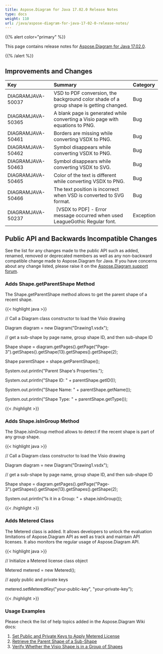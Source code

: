 ```yaml
---
title: Aspose.Diagram for Java 17.02.0 Release Notes
type: docs
weight: 110
url: /java/aspose-diagram-for-java-17-02-0-release-notes/
---
```


{{% alert color="primary" %}} 

This page contains release notes for [Aspose.Diagram for Java 17.02.0](http://maven.aspose.com/repository/simple/ext-release-local/com/aspose/aspose-diagram/17.02.0/).

{{% /alert %}} 
## **Improvements and Changes**

|**Key**|**Summary**|**Category**|
| :- | :- | :- |
|DIAGRAMJAVA-50037|VSD to PDF conversion, the background color shade of a group shape is getting changed.|Bug|
|DIAGRAMJAVA-50365|A blank page is generated while converting a Visio page with equations to PNG.|Bug|
|DIAGRAMJAVA-50461|Borders are missing while converting VSDX to PNG.|Bug|
|DIAGRAMJAVA-50462|Symbol disappears while converting VSDX to PNG.|Bug|
|DIAGRAMJAVA-50463|Symbol disappears while converting VSDX to SVG.|Bug|
|DIAGRAMJAVA-50465|Color of the text is different while converting VSDX to PNG.|Bug|
|DIAGRAMJAVA-50466|The text position is incorrect when VSD is converted to SVG format.|Bug|
|DIAGRAMJAVA-50237|` `[VSDX to PDF] - Error message occurred when used LeagueGothic Regular font.|Exception|
## **Public API and Backwards Incompatible Changes**
See the list for any changes made to the public API such as added, renamed, removed or deprecated members as well as any non-backward compatible change made to Aspose.Diagram for Java. If you have concerns about any change listed, please raise it on the [Aspose.Diagram support forum](https://forum.aspose.com/c/diagram/17).
### **Adds Shape.getParentShape Method**
The Shape.getParentShape method allows to get the parent shape of a recent shape.

{{< highlight java >}}

 // Call a Diagram class constructor to load the Visio drawing

Diagram diagram = new Diagram("Drawing1.vsdx");

// get a sub-shape by page name, group shape ID, and then sub-shape ID

Shape shape = diagram.getPages().getPage("Page-3").getShapes().getShape(13).getShapes().getShape(2);

Shape parentShape = shape.getParentShape();

System.out.println("Parent Shape's Properties:");

System.out.println("Shape ID: " + parentShape.getID());

System.out.println("Shape Name: " + parentShape.getName());

System.out.println("Shape Type: " + parentShape.getType());

{{< /highlight >}}
### **Adds Shape.isInGroup Method**
The Shape.isInGroup method allows to detect if the recent shape is part of any group shape.

{{< highlight java >}}

 // Call a Diagram class constructor to load the Visio drawing

Diagram diagram = new Diagram("Drawing1.vsdx");

// get a sub-shape by page name, group shape ID, and then sub-shape ID

Shape shape = diagram.getPages().getPage("Page-3").getShapes().getShape(13).getShapes().getShape(2);

System.out.println("Is it in a Group: " + shape.isInGroup());

{{< /highlight >}}
### **Adds Metered Class**
The Metered class is added. It allows developers to unlock the evaluation limitations of Aspose.Diagram API as well as track and maintain API licenses. It also monitors the regular usage of Aspose.Diagram API.

{{< highlight java >}}

 // Initialize a Metered license class object

Metered metered = new Metered();

// apply public and private keys

metered.setMeteredKey("your-public-key", "your-private-key");

{{< /highlight >}}
### **Usage Examples**
Please check the list of help topics added in the Aspose.Diagram Wiki docs: 

1. [Set Public and Private Keys to Apply Metered License](/diagram/java/licensing/#licensing-setpublicandprivatekeystoapplymeteredlicense)
1. [Retrieve the Parent Shape of a Sub-Shape](/diagram/java/add-retrieve-copy-and-read-visio-shape-data/#add-retrieve-copyandreadvisioshapedata-retrievetheparentshapeofasub-shape)
1. [Verify Whether the Visio Shape is in a Group of Shapes](/diagram/java/group-convert-and-verify-shapes/#group-convertandverifyshapes-verifywhetherthevisioshapeisinagroupofshapes)


